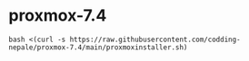 # proxmox-7.4

```
bash <(curl -s https://raw.githubusercontent.com/codding-nepale/proxmox-7.4/main/proxmoxinstaller.sh)
```
